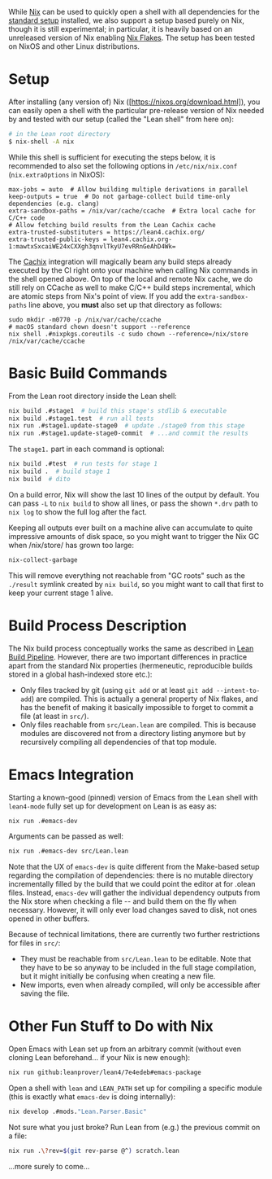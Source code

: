 While [Nix](https://nixos.org/nix/) can be used to quickly open a shell with all dependencies for the [standard setup](index.md) installed, we also support a setup based purely on Nix, though it is still experimental; in particular, it is heavily based on an unreleased version of Nix enabling [Nix Flakes](https://www.tweag.io/blog/2020-05-25-flakes/). The setup has been tested on NixOS and other Linux distributions.

# Setup

After installing (any version of) Nix ([https://nixos.org/download.html]), you can easily open a shell with the particular pre-release version of Nix needed by and tested with our setup (called the "Lean shell" from here on):
```bash
# in the Lean root directory
$ nix-shell -A nix
```
While this shell is sufficient for executing the steps below, it is recommended to also set the following options in `/etc/nix/nix.conf` (`nix.extraOptions` in NixOS):
```
max-jobs = auto  # Allow building multiple derivations in parallel
keep-outputs = true  # Do not garbage-collect build time-only dependencies (e.g. clang)
extra-sandbox-paths = /nix/var/cache/ccache  # Extra local cache for C/C++ code
# Allow fetching build results from the Lean Cachix cache
extra-trusted-substituters = https://lean4.cachix.org/
extra-trusted-public-keys = lean4.cachix.org-1:mawtxSxcaiWE24xCXXgh3qnvlTkyU7evRRnGeAhD4Wk=
```
The [Cachix](https://cachix.org/) integration will magically beam any build steps already executed by the CI right onto your machine when calling Nix commands in the shell opened above.
On top of the local and remote Nix cache, we do still rely on CCache as well to make C/C++ build steps incremental, which are atomic steps from Nix's point of view.
If you add the `extra-sandbox-paths` line above, you **must** also set up that directory as follows:
```
sudo mkdir -m0770 -p /nix/var/cache/ccache
# macOS standard chown doesn't support --reference
nix shell .#nixpkgs.coreutils -c sudo chown --reference=/nix/store /nix/var/cache/ccache
```

# Basic Build Commands

From the Lean root directory inside the Lean shell:
```bash
nix build .#stage1  # build this stage's stdlib & executable
nix build .#stage1.test  # run all tests
nix run .#stage1.update-stage0  # update ./stage0 from this stage
nix run .#stage1.update-stage0-commit  # ...and commit the results
```
The `stage1.` part in each command is optional:
```bash
nix build .#test  # run tests for stage 1
nix build .  # build stage 1
nix build  # dito
```
On a build error, Nix will show the last 10 lines of the output by default. You can pass `-L` to `nix build` to show all lines, or pass the shown `*.drv` path to `nix log` to show the full log after the fact.

Keeping all outputs ever built on a machine alive can accumulate to quite impressive amounts of disk space, so you might want to trigger the Nix GC when /nix/store/ has grown too large:
```bash
nix-collect-garbage
```
This will remove everything not reachable from "GC roots" such as the `./result` symlink created by `nix build`, so you might want to call that first to keep your current stage 1 alive.

# Build Process Description

The Nix build process conceptually works the same as described in [Lean Build Pipeline](index.md#lean-build-pipeline).
However, there are two important differences in practice apart from the standard Nix properties (hermeneutic, reproducible builds stored in a global hash-indexed store etc.):
* Only files tracked by git (using `git add` or at least `git add --intent-to-add`) are compiled.
This is actually a general property of Nix flakes, and has the benefit of making it basically impossible to forget to commit a file (at least in `src/`).
* Only files reachable from `src/Lean.lean` are compiled.
This is because modules are discovered not from a directory listing anymore but by recursively compiling all dependencies of that top module.

# Emacs Integration

Starting a known-good (pinned) version of Emacs from the Lean shell with `lean4-mode` fully set up for development on Lean is as easy as:
```bash
nix run .#emacs-dev
```
Arguments can be passed as well:
```bash
nix run .#emacs-dev src/Lean.lean
```

Note that the UX of `emacs-dev` is quite different from the Make-based setup regarding the compilation of dependencies:
there is no mutable directory incrementally filled by the build that we could point the editor at for .olean files.
Instead, `emacs-dev` will gather the individual dependency outputs from the Nix store when checking a file -- and build them on the fly when necessary.
However, it will only ever load changes saved to disk, not ones opened in other buffers.

Because of technical limitations, there are currently two further restrictions for files in `src/`:
* They must be reachable from `src/Lean.lean` to be editable. Note that they have to be so anyway to be included in the full stage compilation, but it might initially be confusing when creating a new file.
* New imports, even when already compiled, will only be accessible after saving the file.

# Other Fun Stuff to Do with Nix

Open Emacs with Lean set up from an arbitrary commit (without even cloning Lean beforehand... if your Nix is new enough):
```bash
nix run github:leanprover/lean4/7e4edeb#emacs-package
```

Open a shell with `lean` and `LEAN_PATH` set up for compiling a specific module (this is exactly what `emacs-dev` is doing internally):
```bash
nix develop .#mods."Lean.Parser.Basic"
```

Not sure what you just broke? Run Lean from (e.g.) the previous commit on a file:
```bash
nix run .\?rev=$(git rev-parse @^) scratch.lean
```

...more surely to come...
